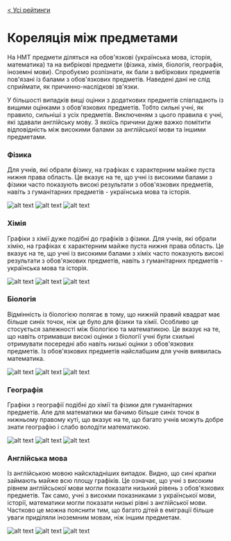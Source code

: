 <a href="https://github.com/bsurai/school-ratings-in-ukraine/blob/main/README.md">< Усі рейтинги</a>

<h1>Кореляція між предметами</h1>

<p>
На НМТ предмети діляться на обов'язкові (українська мова, історія, математика) та на вибрікові предмети (фізика, хімія, біологія, географія, іноземні мови). Спробуємо розпізнати, як бали з вибіркових предметів пов'язані із балами з обов'язкових предметів. Наведені дані не слід сприймати, як причинно-наслідкові зв'язки.
</p>

<p>
У більшості випадків вищі оцінки з додаткових предметів співпадають із вищими оцінками з обов'язкових предметів. Тобто сильні учні, як правило, сильніші з усіх предметів. Виключеням з цього правила є учні, які здавали англійську мову. З якоїсь причини дуже важко помітити відповідність між високими балами за англійської мови та іншими предметами.
</p>

<h3>Фізика</h3>

<p>
Для учнів, які обрали фізику, на графіках є характерним майже пуста нижня права область. Це вказує на те, що учні із високими балами з фізики часто показують високі результати з обов'язкових предметів, навіть з гуманітарних предметів - українська мова та історія.
</p>

![alt text](image.png)
![alt text](image-1.png)
![alt text](image-2.png)


<h3>Хімія</h3>

<p>
Графіки з хімії дуже подібні до графіків з фізики. Для учнів, які обрали хімію, на графіках є характерним майже пуста нижня права область. Це вказує на те, що учні із високими балами з хіміх часто показують високі результати з обов'язкових предметів, навіть з гуманітарних предметів - українська мова та історія.
</p>

![alt text](image-3.png)
![alt text](image-4.png)
![alt text](image-5.png)


<h3>Біологія</h3>

<p>
Відмінність із біологією полягає в тому, що нижній правий квадрат має більше синіх точок, ніж це було для фізики та хімії. Особливо це стосується залежності між біологією та математикою. Це вказує на те, що навіть отримавши високі оцінки з біології учні були схильні отримувати посередні або навіть низькі оцінки з обов'язкових предметів. Із обов'язкових предметів найслабшим для учнів виявилась математика.
</p>

![alt text](image-6.png)
![alt text](image-7.png)
![alt text](image-8.png)


<h3>Географія</h3>

<p>
Графіки з географії подібні до хімії та фізики для гуманітарних предметів. Але для математики ми бачимо більше синіх точок в нижньому правому куті, що вказує на те, що багато учнів можуть добре знати географію і слабо володіти математикою.
</p>

![alt text](image-9.png)
![alt text](image-10.png)
![alt text](image-11.png)


<h3>Англійська мова</h3>

<p>
Із англійською мовою найскладніших випадок. Видно, що сині крапки займають майже всю площу графіків. Це означає, що учні з високим рівнем англійсьокої мови могли показати низький рівень з обов'язкових предметів. Так само, учні з високми показниками з української мови, історії, математики могли показати низькі рівні з англійської мови. Частково це можна пояснити тим, що багато дітей в еміграції більше уваги приділяли іноземним мовам, ніж іншим предметам.
</p>

![alt text](image-12.png)
![alt text](image-13.png)
![alt text](image-14.png)
